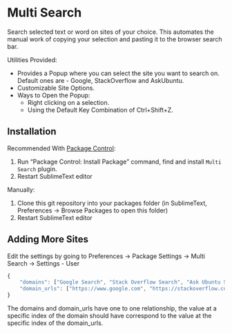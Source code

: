 # Multi Search

Search selected text or word on sites of your choice. This automates the manual work of copying your selection and pasting it to the browser search bar.

Utilities Provided:
* Provides a Popup where you can select the site you want to search on. Default ones are - Google, StackOverflow and AskUbuntu.
* Customizable Site Options.
* Ways to Open the Popup:
    * Right clicking on a selection.
    * Using the Default Key Combination of Ctrl+Shift+Z.

## Installation

Recommended With [Package Control](https://packagecontrol.io):

1. Run “Package Control: Install Package” command, find and install `Multi Search` plugin.
2. Restart SublimeText editor

Manually:

1. Clone this git repository into your packages folder (in SublimeText, Preferences -> Browse Packages to open this folder)
2. Restart SublimeText editor

## Adding More Sites

Edit the settings by going to Preferences -> Package Settings -> Multi Search -> Settings - User

```js
{
    "domains": ["Google Search", "Stack Overflow Search", "Ask Ubuntu Search"],
    "domain_urls": ["https://www.google.com", "https://stackoverflow.com", "https://askubuntu.com"]
}
```

The domains and domain_urls have one to one relationship, the value at a specific index of the domain should have correspond to the value at the specific index of the domain_urls.



